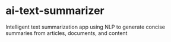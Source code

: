 # ai-text-summarizer
Intelligent text summarization app using NLP to generate concise summaries from articles, documents, and content
